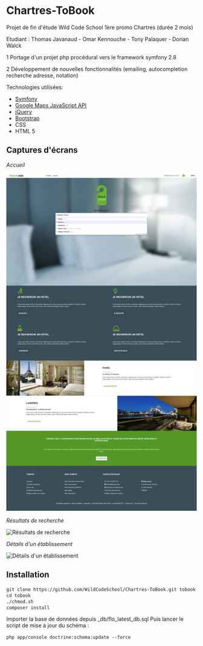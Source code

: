 # Chartres-ToBook

Projet de fin d'étude Wild Code School 1ère promo Chartres (durée 2 mois)

Etudiant : Thomas Javanaud - Omar Kennouche - Tony Palaquer - Dorian Walck

1 Portage d'un projet php procédural vers le framework symfony 2.8

2 Développement de nouvelles fonctionnalités (emailing, autocompletion recherche adresse, notation)

Technologies utilisées: 
- [Symfony](https://symfony.com/)
- [Google Maps JavaScript API](https://developers.google.com/maps/?hl=fr)
- [jQuery](https://jquery.com/)
- [Bootstrap](http://getbootstrap.com/)
- CSS
- HTML 5

## Captures d'écrans
*Accueil*

![Accueil](https://raw.githubusercontent.com/PTony/Chartres-ToBook/dev/screenshots/screenshot_Accueil_-_ToBook_-_20160907192942.png)

*Résultats de recherche*

![Résultats de recherche](https://raw.githubusercontent.com/WildCodeSchool/Chartres-ToBook/dev/screenshots/screenshot_Rechercher_-_ToBook_-_20160907193007.png)

*Détails d'un établissement*

![Détails d'un établissement](https://raw.githubusercontent.com/WildCodeSchool/Chartres-ToBook/dev/screenshots/screenshot_Club_House_-_HOTEL_CAPRICORNE_-_ToBook_-_20160907193023.png)

## Installation

    git clone https://github.com/WildCodeSchool/Chartres-ToBook.git tobook
    cd tobook
    ./chmod.sh
    composer install

Importer la base de données depuis _db/flo_latest_db.sql
Puis lancer le script de mise à jour du schéma :

    php app/console doctrine:schema:update --force
    
